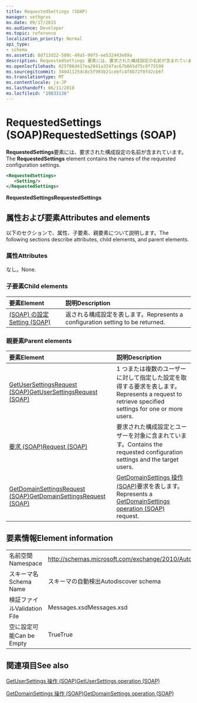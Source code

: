```yaml
---
title: RequestedSettings (SOAP)
manager: sethgros
ms.date: 09/17/2015
ms.audience: Developer
ms.topic: reference
localization_priority: Normal
api_type:
- schema
ms.assetid: 8d713d22-580c-49a5-99f5-ee532443e89a
description: RequestedSettings 要素には、要求された構成設定の名前が含まれています。
ms.openlocfilehash: 025f86d417ea2041a3247ac67b065d75c8f75599
ms.sourcegitcommit: 34041125dc8c5f993b21cebfc4f8b72f0fd2cb6f
ms.translationtype: MT
ms.contentlocale: ja-JP
ms.lasthandoff: 06/11/2018
ms.locfileid: "19833136"
---
```

# <a name="requestedsettings-soap"></a><span data-ttu-id="96f3e-103">RequestedSettings (SOAP)</span><span class="sxs-lookup"><span data-stu-id="96f3e-103">RequestedSettings (SOAP)</span></span>

<span data-ttu-id="96f3e-104">**RequestedSettings**要素には、要求された構成設定の名前が含まれています。</span><span class="sxs-lookup"><span data-stu-id="96f3e-104">The **RequestedSettings** element contains the names of the requested configuration settings.</span></span> 
  
```XML
<RequestedSettings>
   <Setting/>
</RequestedSettings>
```

 <span data-ttu-id="96f3e-105">**RequestedSettings**</span><span class="sxs-lookup"><span data-stu-id="96f3e-105">**RequestedSettings**</span></span>
## <a name="attributes-and-elements"></a><span data-ttu-id="96f3e-106">属性および要素</span><span class="sxs-lookup"><span data-stu-id="96f3e-106">Attributes and elements</span></span>

<span data-ttu-id="96f3e-107">以下のセクションで、属性、子要素、親要素について説明します。</span><span class="sxs-lookup"><span data-stu-id="96f3e-107">The following sections describe attributes, child elements, and parent elements.</span></span>
  
### <a name="attributes"></a><span data-ttu-id="96f3e-108">属性</span><span class="sxs-lookup"><span data-stu-id="96f3e-108">Attributes</span></span>

<span data-ttu-id="96f3e-109">なし。</span><span class="sxs-lookup"><span data-stu-id="96f3e-109">None.</span></span>
  
### <a name="child-elements"></a><span data-ttu-id="96f3e-110">子要素</span><span class="sxs-lookup"><span data-stu-id="96f3e-110">Child elements</span></span>

|<span data-ttu-id="96f3e-111">**要素**</span><span class="sxs-lookup"><span data-stu-id="96f3e-111">**Element**</span></span>|<span data-ttu-id="96f3e-112">**説明**</span><span class="sxs-lookup"><span data-stu-id="96f3e-112">**Description**</span></span>|
|:-----|:-----|
|[<span data-ttu-id="96f3e-113">(SOAP) の設定</span><span class="sxs-lookup"><span data-stu-id="96f3e-113">Setting (SOAP)</span></span>](setting-soap.md) <br/> |<span data-ttu-id="96f3e-114">返される構成設定を表します。</span><span class="sxs-lookup"><span data-stu-id="96f3e-114">Represents a configuration setting to be returned.</span></span>  <br/> |
   
### <a name="parent-elements"></a><span data-ttu-id="96f3e-115">親要素</span><span class="sxs-lookup"><span data-stu-id="96f3e-115">Parent elements</span></span>

|<span data-ttu-id="96f3e-116">**要素**</span><span class="sxs-lookup"><span data-stu-id="96f3e-116">**Element**</span></span>|<span data-ttu-id="96f3e-117">**説明**</span><span class="sxs-lookup"><span data-stu-id="96f3e-117">**Description**</span></span>|
|:-----|:-----|
|[<span data-ttu-id="96f3e-118">GetUserSettingsRequest (SOAP)</span><span class="sxs-lookup"><span data-stu-id="96f3e-118">GetUserSettingsRequest (SOAP)</span></span>](getusersettingsrequest-soap.md) <br/> |<span data-ttu-id="96f3e-119">1 つまたは複数のユーザーに対して指定した設定を取得する要求を表します。</span><span class="sxs-lookup"><span data-stu-id="96f3e-119">Represents a request to retrieve specified settings for one or more users.</span></span>  <br/> |
|[<span data-ttu-id="96f3e-120">要求 (SOAP)</span><span class="sxs-lookup"><span data-stu-id="96f3e-120">Request (SOAP)</span></span>](request-soap.md) <br/> |<span data-ttu-id="96f3e-121">要求された構成設定とユーザーを対象に含まれています。</span><span class="sxs-lookup"><span data-stu-id="96f3e-121">Contains the requested configuration settings and the target users.</span></span>  <br/> |
|[<span data-ttu-id="96f3e-122">GetDomainSettingsRequest (SOAP)</span><span class="sxs-lookup"><span data-stu-id="96f3e-122">GetDomainSettingsRequest (SOAP)</span></span>](getdomainsettingsrequest-soap.md) <br/> |<span data-ttu-id="96f3e-123">[GetDomainSettings 操作 (SOAP)](getdomainsettings-operation-soap.md)要求を表します。</span><span class="sxs-lookup"><span data-stu-id="96f3e-123">Represents a [GetDomainSettings operation (SOAP)](getdomainsettings-operation-soap.md) request.</span></span>  <br/> |
   
## <a name="element-information"></a><span data-ttu-id="96f3e-124">要素情報</span><span class="sxs-lookup"><span data-stu-id="96f3e-124">Element information</span></span>

|||
|:-----|:-----|
|<span data-ttu-id="96f3e-125">名前空間</span><span class="sxs-lookup"><span data-stu-id="96f3e-125">Namespace</span></span>  <br/> |http://schemas.microsoft.com/exchange/2010/Autodiscover  <br/> |
|<span data-ttu-id="96f3e-126">スキーマ名</span><span class="sxs-lookup"><span data-stu-id="96f3e-126">Schema Name</span></span>  <br/> |<span data-ttu-id="96f3e-127">スキーマの自動検出</span><span class="sxs-lookup"><span data-stu-id="96f3e-127">Autodiscover schema</span></span>  <br/> |
|<span data-ttu-id="96f3e-128">検証ファイル</span><span class="sxs-lookup"><span data-stu-id="96f3e-128">Validation File</span></span>  <br/> |<span data-ttu-id="96f3e-129">Messages.xsd</span><span class="sxs-lookup"><span data-stu-id="96f3e-129">Messages.xsd</span></span>  <br/> |
|<span data-ttu-id="96f3e-130">空に設定可能</span><span class="sxs-lookup"><span data-stu-id="96f3e-130">Can be Empty</span></span>  <br/> |<span data-ttu-id="96f3e-131">True</span><span class="sxs-lookup"><span data-stu-id="96f3e-131">True</span></span>  <br/> |
   
## <a name="see-also"></a><span data-ttu-id="96f3e-132">関連項目</span><span class="sxs-lookup"><span data-stu-id="96f3e-132">See also</span></span>



[<span data-ttu-id="96f3e-133">GetUserSettings 操作 (SOAP)</span><span class="sxs-lookup"><span data-stu-id="96f3e-133">GetUserSettings operation (SOAP)</span></span>](getusersettings-operation-soap.md)
  
[<span data-ttu-id="96f3e-134">GetDomainSettings 操作 (SOAP)</span><span class="sxs-lookup"><span data-stu-id="96f3e-134">GetDomainSettings operation (SOAP)</span></span>](getdomainsettings-operation-soap.md)


